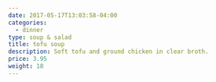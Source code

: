 ```yaml
---
date: 2017-05-17T13:03:58-04:00
categories:
  - dinner
type: soup & salad
title: tofu soup
description: Soft tofu and ground chicken in clear broth.
price: 3.95
weight: 18
---
```


